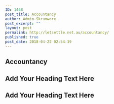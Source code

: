 ```yaml
---
ID: 1468
post_title: Accountancy
author: Admin-Skrumworx
post_excerpt: ""
layout: post
permalink: http://letsettle.net.au/accountancy/
published: true
post_date: 2018-04-22 02:54:19
---
```

<h2>Accountancy</h2>		
			<h2>Add Your Heading Text Here</h2>		
			<h2>Add Your Heading Text Here</h2>